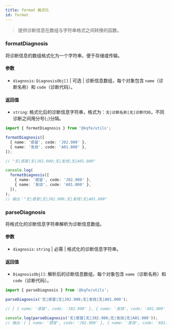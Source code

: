 ```yaml
---
title: format 格式化
id: format
---
```


> 提供诊断信息在数组与字符串格式之间转换的函数。

### formatDiagnosis

将诊断信息的数组格式化为一个字符串，便于存储或传输。

#### 参数

- `diagnosis`: `DiagnosisObj[]` | 可选 | 诊断信息数组，每个对象包含 `name`（诊断名称）和 `code`（诊断代码）。

#### 返回值

- `string`: 格式化后的诊断信息字符串，格式为：`无|诊断名称|无|诊断代码`，不同诊断之间用分号(`;`)分隔。

```typescript
import { formatDiagnosis } from '@kqfe/utils';

formatDiagnosis([
  { name: '感冒', code: 'J02.900' },
  { name: '发烧', code: 'A01.000' },
]);

// "无|感冒|无|J02.900;无|发烧|无|A01.000"
```

```typescript run
console.log(
  formatDiagnosis([
    { name: '感冒', code: 'J02.900' },
    { name: '发烧', code: 'A01.000' },
  ]),
);
// 输出："无|感冒|无|J02.900;无|发烧|无|A01.000"
```

### parseDiagnosis

将格式化的诊断信息字符串解析为诊断信息数组。

#### 参数

- `diagnosis`: `string` | 必需 | 格式化的诊断信息字符串。

#### 返回值

- `DiagnosisObj[]`: 解析后的诊断信息数组，每个对象包含 `name`（诊断名称）和 `code`（诊断代码）。

```typescript
import { parseDiagnosis } from '@kqfe/utils';

parseDiagnosis('无|感冒|无|J02.900;无|发烧|无|A01.000');

// [ { name: '感冒', code: 'J02.900' }, { name: '发烧', code: 'A01.000' } ]
```

```typescript run
console.log(parseDiagnosis('无|感冒|无|J02.900;无|发烧|无|A01.000'));
// 输出：[ { name: '感冒', code: 'J02.900' }, { name: '发烧', code: 'A01.000' } ]
```
